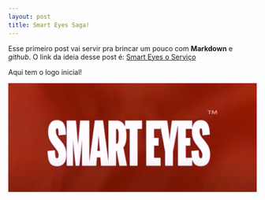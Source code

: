 ```yaml
---
layout: post
title: Smart Eyes Saga!
---
```


Esse primeiro post vai servir pra brincar um pouco com **Markdown** e _github_.
O link da ideia desse post é: [Smart Eyes o Serviço](https://www.youtube.com/watch?v=AdrWUHt5RtI&t=213s)

Aqui tem o logo inicial! 

![SM](https://github.com/Hericles-Farias/Hericles-Farias.github.io/blob/master/images/sm.png "Smart Eyes TM")
